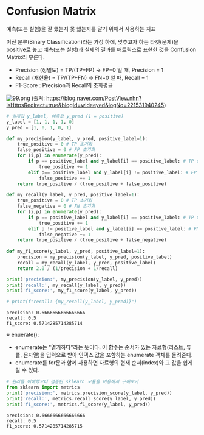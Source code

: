 # Confusion Matrix
예측(또는 실험)을 잘 했는지 못 했는지를 알기 위해서 사용하는 지표

이진 분류(Binary Classification)라는 가정 하에, 맞추고자 하는 타겟(문제)을 positive로 놓고 예측(또는 실험)과 실제의 결과를 매트릭스로 표현한 것을 Confusion Matrix라 부른다.

- Precision (정밀도) = TP/(TP+FP) -> FP=0 일 때, Precision = 1
- Recall (재현율) = TP/(TP+FN) -> FN=0 일 때, Recall = 1
- F1-Score : Precision과 Recall의 조화평균

![99.png](attachment:99.png)
(출처: https://blog.naver.com/PostView.nhn?isHttpsRedirect=true&blogId=wideeyed&logNo=221531940245)


```python
# 실제값 y_label, 예측값 y_pred (1 = positive)
y_label = [1, 1, 1, 1, 0]
y_pred = [1, 0, 1, 0, 1]
```


```python
def my_precision(y_label, y_pred, positive_label=1):
    true_positive = 0 # TP 초기화
    false_positive = 0 # FP 초기화
    for (i,p) in enumerate(y_pred):
        if p == positive_label and y_label[i] == positive_label: # TP Case
            true_positive += 1
        elif p== positive_label and y_label[i] != positive_label: # FP Case
            false_positive += 1
    return true_positive / (true_positive + false_positive)

def my_recall(y_label, y_pred, positive_label=1):
    true_positive = 0 # TP 초기화
    false_negative = 0 # FN 초기화
    for (i,p) in enumerate(y_pred):
        if p == positive_label and y_label[i] == positive_label: # TP Case
            true_positive += 1
        elif p != positive_label and y_label[i] == positive_label: # FN Case
            false_negative += 1
    return true_positive / (true_positive + false_negative)
        
def my_f1_score(y_label, y_pred, positive_label=1):
    precision = my_precision(y_label, y_pred, positive_label)
    recall = my_recall(y_label, y_pred, positive_label)
    return 2.0 / (1/precision + 1/recall)
```


```python
print('precision:', my_precision(y_label, y_pred))
print('recall:', my_recall(y_label, y_pred))
print('f1_score:', my_f1_score(y_label, y_pred))

# print(f"recall: {my_recall(y_label, y_pred)}")
```

    precision: 0.6666666666666666
    recall: 0.5
    f1_score: 0.5714285714285714
    

※ enuerate():
- enumerate는 "열거하다"라는 뜻이다. 이 함수는 순서가 있는 자료형(리스트, 튜플, 문자열)을 입력으로 받아 인덱스 값을 포함하는 enumerate 객체를 돌려준다.
- enumerate를 for문과 함께 사용하면 자료형의 현재 순서(index)와 그 값을 쉽게 알 수 있다.


```python
# 원리를 이해했으니 검증된 sklearn 모듈을 이용해서 구해보기
from sklearn import metrics
print('precision:', metrics.precision_score(y_label, y_pred))
print('recall:', metrics.recall_score(y_label, y_pred))
print('f1_score:', metrics.f1_score(y_label, y_pred))
```

    precision: 0.6666666666666666
    recall: 0.5
    f1_score: 0.5714285714285715
    
